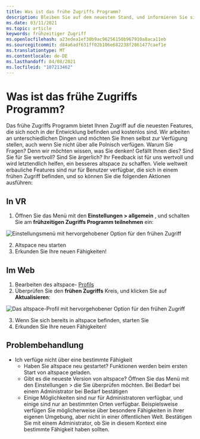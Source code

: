 ```yaml
---
title: Was ist das frühe Zugriffs Programm?
description: Bleiben Sie auf dem neuesten Stand, und informieren Sie sich über die neuesten Nachrichten und Anweisungen zum beitreten zum frühzugriffsprogramm altspacevr.
ms.date: 03/11/2021
ms.topic: article
keywords: frühzeitiger Zugriff
ms.openlocfilehash: a23edea1ef30b9ac96256150b967910a8aca11eb
ms.sourcegitcommit: d84a6adf631ff02b106e682238f2861477caef1e
ms.translationtype: MT
ms.contentlocale: de-DE
ms.lasthandoff: 04/08/2021
ms.locfileid: "107213462"
---
```

# <a name="what-is-the-early-access-program"></a>Was ist das frühe Zugriffs Programm?

Das frühe Zugriffs Programm bietet Ihnen Zugriff auf die neuesten Features, die sich noch in der Entwicklung befinden und kostenlos sind. Wir arbeiten an unterschiedlichen Dingen und möchten Sie Ihnen selbst zur Verfügung stellen, auch wenn Sie nicht über alle Polnisch verfügen. Warum Sie Fragen? Denn wir möchten wissen, was Sie denken! Gefällt Ihnen dies? Sind Sie für Sie wertvoll? Sind Sie ärgerlich? Ihr Feedback ist für uns wertvoll und wird letztendlich helfen, ein besseres altspace zu schaffen. Viele weltweit erbauliche Features sind nur für Benutzer verfügbar, die sich in einem frühen Zugriff befinden, und so können Sie die folgenden Aktionen ausführen:

## <a name="in-vr"></a>In VR

1. Öffnen Sie das Menü mit den **Einstellungen > allgemein** , und schalten Sie am **frühzeitigen Zugriffs Programm teilnehmen** ein:

![Einstellungsmenü mit hervorgehobener Option für den frühen Zugriff](images/early-access-img-01.png)

2. Altspace neu starten
3. Erkunden Sie Ihre neuen Fähigkeiten!

## <a name="on-the-web"></a>Im Web

1. Bearbeiten des altspace- [Profils](https://account.altvr.com/users/sign_in)
2. Überprüfen Sie den **frühen Zugriffs** Kreis, und klicken Sie auf **Aktualisieren**:

![Das altspace-Profil mit hervorgehobener Option für den frühen Zugriff](images/early-access-img-02.png)

3. Wenn Sie sich bereits in altspace befinden, starten Sie
4. Erkunden Sie Ihre neuen Fähigkeiten!

## <a name="troubleshooting"></a>Problembehandlung

* Ich verfüge nicht über eine bestimmte Fähigkeit
    * Haben Sie altspace neu gestartet? Funktionen werden beim ersten Start von altspace geladen.
    * Gibt es die neueste Version von altspace? Öffnen Sie das Menü mit den Einstellungen > die Sie überprüfen möchten. Bei Bedarf bei einem Administrator bei Bedarf bestätigen
    * Einige Möglichkeiten sind nur für Administratoren verfügbar, und einige sind nur an bestimmten Orten verfügbar. Beispielsweise verfügen Sie möglicherweise über besondere Fähigkeiten in ihrer eigenen Umgebung, aber nicht in einer öffentlichen Welt. Bestätigen Sie mit einem Administrator, ob Sie in diesem Kontext eine bestimmte Fähigkeit haben sollten.
